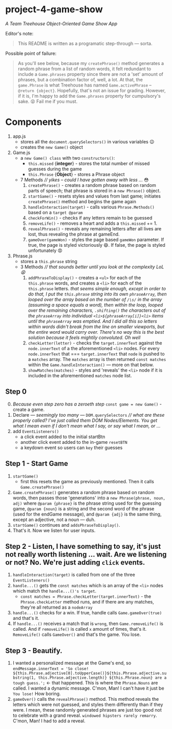 # project-4-game-show
 *A Team Treehouse Object-Oriented Game Show App*

 Editor's note:
 > This README is written as a programatic step-through — sorta. 

 Possible point of failure: 
 > As you'll see below, because my `createPhrase()` method generates a random phrase from a list of random words, it felt redundant to include a `Game.phrases` property since there are not a 'set' amount of phrases, but a combination factor of, well, a lot. At that, the `game.Phrase` is what Treehouse has named `Game.activePhrase` – `@return {object}`. Hopefully, that's not an issue for grading. However, if it is, I'm happy to add the `Game.phrases` property for cumpulsory's sake. :stuck_out_tongue_closed_eyes: Fail me if you must. 

# Components
1. app.js
    - stores all the `document.querySelectors()` in various variables :wink:
    - creates the `new Game()` object
2. Game.js 
     - a `new Game() class` with two `constructors()`: 
        - `this.missed` {**integer**} - stores the total number of missed guesses during the game
        - `this.Phrase` {**Object**} - stores a Phrase object 
    -  7 Methods *// yikes – could I have gotten away with less ...* :flushed:
        1. `createPhrase()` - creates a random phrase based on random parts of speech; that phrase is stored in a `new Phrase()` object. 
        2. `startGame()` - resets styles and values from last game; initiates `createPhrase()` method and begins the game again
        3. `handleInteraction(target)` - calls various `Phrase.Methods()` based on a `target @param` 
        4. `checkForWin()` - checks if any letters remain to be guessed
        5. `removeLife()` - removes a heart and adds a `this.missed` += 1. 
        6. `revealPhrase()` -  reveals any remaining letters after all lives are lost, thus revealing the phrase at gameEnd. 
        7. `gameOver(gameWon)` - styles the page based `gameWon` parameter. If true, the page is styled victoriously :smile:. If false, the page is styled unfortunately :rage: 
3. Phrase.js
    - stores a `this.phrase` string
    - 3 Methods *// that sounds better until you look at the complexity LoL :weary:* 
        1. `addPhraseToDisplay()` - creates a `<ul>` for each of the `this.phrase` words, and creates a `<li>` for each of the `this.phrase` letters. 
        *that seems simple enough, except in order to do that, I put the `this.phrase` string into its own `phraseArray`, then looped over the array based on the number of `/\s/` in the array (assuming a space equals a word), then within the loop, looped over the remaining characters, `.shifting()` the characters out of the `phraseArray` into individual `<li>${phraseArray[i]}<li>` items until the `phraseArray` was emptied. And I did all this so letters within words didn't break from the line on smaller viewports, but the entire word would carry over. There's no way this is the best solution because it feels mightily convoluted. Oh well*
        2. `checkLetter(letter)` - checks the `target.innerText` against the `node.innerText` of a the aforementioned `<li>` nodes. For every `node.innerText` that === `target.innerText` that `node` is pushed to a `matches` array. The `matches` array is then returned `const matches` within the `Game.handleInteraction()` — more on that below. 
        3. `showMatches(matches)` - styles and 'reveals' the `<li>` node if it is included in the aforementioned `matches` node list. 

 ## Step 0
 0. *Because even step zero has a zeroeth step* `const game = new Game()` - create a game. 
 1. Declare — *seemingly too many* — `DOM.querySelectors` *// what are these properly called? I've just called them DOM Nodes/Elements. You get what I mean even if I don't mean what I say, or say what I mean, or ...*
 2. add `EventListeners()`
    - a click event added to the initial startBtn
    - another click event added to the in-game `resetBTN`
    - a keydown event so users can `key` their guesses

## Step 1 - Start Game
1. `startGame()` 
    - first this resets the game as previously mentioned. Then it calls `Game.createPhrase()`
2. `Game.createPhrase()` generates a random phrase based on random words, then passes those 'generations' into a `new Phrase(phrase, noun, adj)` where `@param {phrase}` is the phrase string used for the guessing game, `@param {noun}` is a string and the second word of the phrase (used for the endGame message), and `@param {adj}` is the same thing, except an adjective, not a noun — duh. 
3. `startGame()` continues and `addsPhraseToDisplay()`. 
4. That's it. Now we listen for user inputs. 

## Step 2 - Listen, I have something to say, it's just not really worth listening ... wait. Are we listening or not? No. We're just adding `click` events. 
1.  `handleInteraction(target)` is called from one of the three `EventListeners()`
2. `handle...()` gets the `const matches` which is an array of the `<li>` nodes which match the `handle...()'s target`.
    - `const matches = Phrase.checkLetter(target.innerText)` - the `Phrase.checkLetter` method runs, and if there are any matches, they're all returned as a `nodeArray`
3. `handle...()` checks for a win. If true, handle calls `Game.gameOver(true)` and that's it. 
4. If `handle...()` receives a match that is `wrong`, then `Game.removeLife()` is called. And if `removeLife()` is called `x` amount of times, that's it. `RemoveLife()` calls `GameOver()` and that's the game. You lose. 

## Step 3 - Beautify. 
1. I wanted a personalized message at the Game's end, so `endMessage.innerText = 'So close! ${this.Phrase.adjective[0].toUpperCase()}${this.Phrase.adjective.substring(1, this.Phrase.adjective.length)} ${this.Phrase.noun} are a tough guess.';` <- that happened. This is where the `Phrase.Nouns` are called. I wanted a dynamic message. C'mon, Man!  I can't have it just be `You lose!` How boring. 
2. `gameOver()` calls the `revealPhrase()` method. This method reveals the letters which were not guessed, and styles them differently than if they were. I mean, these randomly generated phrases are just too good not to celebrate with a grand reveal. `windowed hipsters rarely remarry`. C'mon, Man! I had to add a reveal. 
